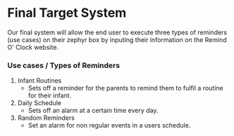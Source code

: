 # Final Target System 

Our final system will allow the end user to execute three types of reminders (use cases) on their zephyr box by inputing their information on the Remind O' Clock website.
### Use cases / Types of Reminders
1.  Infant Routines  
    - Sets off a reminder for the parents to remind them to fulfil a routine for their infant.
2.  Daily Schedule  
    - Sets off an alarm at a certain time every day.
3.  Random Reminders   
    - Set an alarm for non regular events in a users schedule. 
